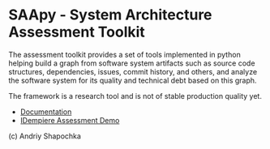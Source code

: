 # SAApy - System Architecture Assessment Toolkit

The assessment toolkit provides a set of tools implemented in python helping
build a graph from software system artifacts such as source code structures,
dependencies, issues, commit history, and others, and analyze the software
system for its quality and technical debt based on this graph.

The framework is a research tool and is not of stable production quality yet.

* [Documentation](docs/index.md)
* [IDempiere Assessment Demo](notebooks/idempiere-assessment.ipynb)

(c) Andriy Shapochka
